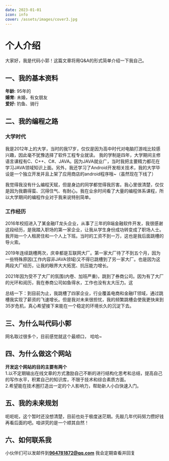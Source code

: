 ```yaml
---
date: 2023-01-01
icon: info
cover: /assets/images/cover3.jpg
---
```


# 个人介绍

大家好，我是代码小郭！这篇文章将用Q&A的形式简单介绍一下我自己。

## 一、我的基本资料

**年龄:** 95年的 <br/>
**婚育:** 未婚，有女朋友 <br/>
**爱好:** 钓鱼、骑行<br/>
## 二、我的编程之路
### 大学时代
我是2012年上的大学，当时的我17岁，仅仅是因为高中时代对电脑打游戏比较感兴趣，因此毫不犹豫选择了软件工程专业就读。
我的学制是四年，大学期间主修语言课程有C、C++、C#、JAVA。因为JAVA就业广，当时我把主要精力都花在学习JAVA领域知识上面。另外，我还学习了Android开发相关技术，我的大学毕设是一个独立开发并且上架了应用商店的android程序哦~（虽然现在下线了）<br/>

我觉得我没有什么编程天赋，但是身边的同学都觉得我厉害。我心里很清楚，仅仅是因为我霸得蛮、沉得住气、有耐心。我在业余时间看了大量的编程体系课程，所以大学期间的编程作业对于我来说特别简单。

### 工作经历
2016年校招进入了某金融IT龙头企业，从事了三年的B端金融软件开发，我很感谢这段经历，是我踏入职场的第一家企业，让我从学生身份成功转变成了职场人士。我开始一个人租房住和一个人上下班。当时的工资不到一万，这也是我后面跳槽的导火索。 <br/>

2019年连续跳槽两次，庆幸都是互联网大厂。第一家大厂待了不到五个月，因为一些特殊原因(工作内容非JAVA领域)又不得已跳槽到了另一家大厂。也是因为这两段大厂经历，让我的眼界大大拓宽、抗压能力增长。<br/>

2021年因为受不了大厂的氛围(内卷、加班严重)，跳到了券商公司。因为有了大厂的光环和阅历，我在券商公司如鱼得水，工作也没有太大压力。这<br/>

总结一下：到目前为止，我跳槽了四家企业，行业覆盖电商和金融IT领域，通过跳槽我实现了薪资的飞速增长。但是我对未来很担忧，我的频繁跳槽会使我更快来到35岁危机，真心希望接下来能在一个稳定的环境长久的沉淀下去。

## 三、为什么叫代码小郭 

网名取过很多个，目前感觉就这个最顺口， 哈哈~

## 四、为什么做这个网站
**开发这个网站的目的主要有两个** <br/>
1.以不定期输出在线文章的方式激励自己不断的进行结构化思考和总结，提高自己的写作水平，积累自己的知识库，不限于技术和综合素质方面。 <br/>
2.希望能在技术圈打造出一定的个人影响力，帮助新人小白快速入门。 

## 五、我的未来规划
呃呃呃，这个暂时还没想清楚，目前也处于极度迷茫期。先敲几年代码努力攒好钱再看后面的吧。咱讲究的是一个顺其自然！

## 六、如何联系我
小伙伴们可以发邮件到**964781872@qq.com** 我会定期查看并回复